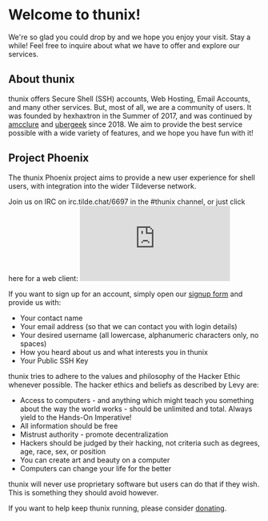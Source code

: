 # Welcome to thunix!

We're so glad you could drop by and we hope you enjoy your visit. Stay a
while! Feel free to inquire about what we have to offer and explore our
services.


## About thunix

thunix offers Secure Shell (SSH) accounts, Web Hosting, Email Accounts,
and many other services. But, most of all, we are a community of users.
It was founded by hexhaxtron in the Summer of 2017, and was continued by
[amcclure](/~amcclure) and [ubergeek](/~ubergeek) since 2018. We aim to
provide the best service possible with a wide variety of features, and
we hope you have fun with it!


## Project Phoenix

The thunix Phoenix project aims to provide a new user experience for
shell users, with integration into the wider Tildeverse network.

Join us on IRC on irc.tilde.chat/6697 in the #thunix channel, or just
click here for a web client: [![#thunix channel](https://tilde.chat/badges/badge.php?channel=%23thunix)](https://web.tilde.chat/?join=thunix)

If you want to sign up for an account, simply open our [signup
form](/signup) and provide us with:

* Your contact name
* Your email address (so that we can contact you with login details)
* Your desired username (all lowercase, alphanumeric characters only, no spaces)
* How you heard about us and what interests you in thunix
* Your Public SSH Key

thunix tries to adhere to the values and philosophy of the Hacker Ethic
whenever possible. The hacker ethics and beliefs as described by Levy
are:

* Access to computers - and anything which might teach you something about the way the world works - should be unlimited and total. Always yield to the Hands-On Imperative!
* All information should be free
* Mistrust authority - promote decentralization
* Hackers should be judged by their hacking, not criteria such as degrees, age, race, sex, or position
* You can create art and beauty on a computer
* Computers can change your life for the better

thunix will never use proprietary software but users can do that if they
wish. This is something they should avoid however.

If you want to help keep thunix running, please consider
[donating](/donate).
